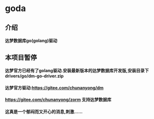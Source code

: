 # goda

## 介绍
#### 达梦数据库go(golang)驱动

## 本项目暂停  
#### 达梦官方已经有了golang驱动.安装最新版本的达梦数据库开发版,安装目录下 drivers/go/dm-go-driver.zip 
#### 达梦官方驱动:https://gitee.com/chunanyong/dm  
#### https://gitee.com/chunanyong/zorm 支持达梦数据库   

#### 这真是一个郁闷而又开心的消息,刺激......
